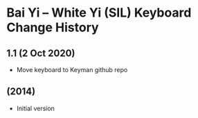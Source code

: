 Bai Yi – White Yi (SIL) Keyboard Change History
=======================

1.1 (2 Oct 2020)
------------------
* Move keyboard to Keyman github repo

(2014)
------------------
* Initial version
